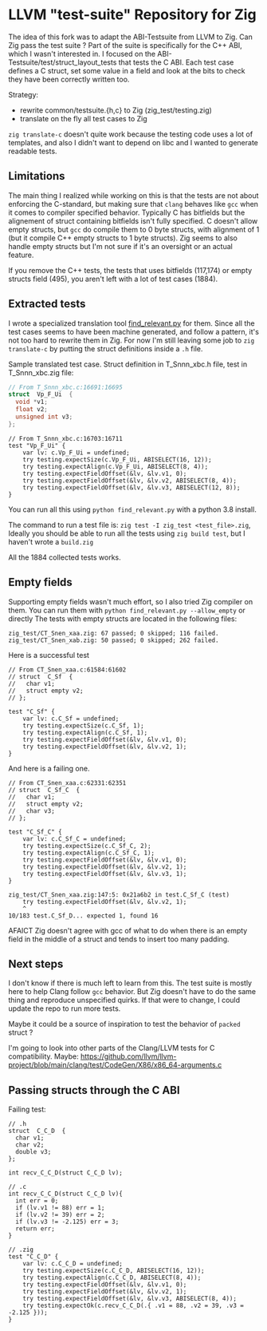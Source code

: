 # LLVM "test-suite" Repository for Zig


The idea of this fork was to adapt the ABI-Testsuite from LLVM to Zig.
Can Zig pass the test suite ?
Part of the suite is specifically for the C++ ABI, which I wasn't interested in.
I focused on the ABI-Testsuite/test/struct_layout_tests that tests the C ABI.
Each test case defines a C struct,
set some value in a field and look at the bits to check they have been correctly written too.

Strategy:
* rewrite common/testsuite.{h,c} to Zig (zig_test/testing.zig)
* translate on the fly all test cases to Zig

`zig translate-c` doesn't quite work because the testing code uses a lot of templates,
and also I didn't want to depend on libc and I wanted to generate readable tests.

## Limitations

The main thing I realized while working on this
is that the tests are not about enforcing the C-standard,
but making sure that `clang` behaves like `gcc`
when it comes to compiler specified behavior.
Typically C has bitfields but the alignement of struct containing bitfields
isn't fully specified.
C doesn't allow empty structs, but `gcc` do compile them to 0 byte structs,
with alignment of 1 (but it compile C++ empty structs to 1 byte structs). 
Zig seems to also handle empty structs but I'm not sure if it's an oversight or an actual feature.
 
If you remove the C++ tests,
the tests that uses bitfields (117,174) or empty structs field (495),
you aren't left with a lot of test cases (1884).

## Extracted tests

I wrote a specialized translation tool
[find_relevant.py](ABI-Testsuite/find_relevant.py) for them.
Since all the test cases seems to have been machine generated,
and follow a pattern, it's not too hard to rewrite them in Zig.
For now I'm still leaving some job to `zig translate-c` by putting the struct
definitions inside a `.h` file.

Sample translated test case. Struct definition in T_Snnn_xbc.h file, test in T_Snnn_xbc.zig file:

```c
// From T_Snnn_xbc.c:16691:16695
struct  Vp_F_Ui  {
  void *v1;
  float v2;
  unsigned int v3;
};
```

```zig
// From T_Snnn_xbc.c:16703:16711
test "Vp_F_Ui" {
    var lv: c.Vp_F_Ui = undefined;
    try testing.expectSize(c.Vp_F_Ui, ABISELECT(16, 12));
    try testing.expectAlign(c.Vp_F_Ui, ABISELECT(8, 4));
    try testing.expectFieldOffset(&lv, &lv.v1, 0);
    try testing.expectFieldOffset(&lv, &lv.v2, ABISELECT(8, 4));
    try testing.expectFieldOffset(&lv, &lv.v3, ABISELECT(12, 8));
}
```

You can run all this using `python find_relevant.py` with a python 3.8 install.

The command to run a test file is:  `zig test -I zig_test <test_file>.zig`,
Ideally you should be able to run all the tests using `zig build test`,
but I haven't wrote a `build.zig`

All the 1884 collected tests works.

## Empty fields

Supporting empty fields wasn't much effort, so I also tried Zig compiler on them.
You can run them with `python find_relevant.py --allow_empty`
or directly 
The tests with empty structs are located in the following files:

``` 
zig_test/CT_Snen_xaa.zig: 67 passed; 0 skipped; 116 failed.
zig_test/CT_Snen_xab.zig: 50 passed; 0 skipped; 262 failed.
```

Here is a successful test

```
// From CT_Snen_xaa.c:61584:61602
// struct  C_Sf  {
//   char v1;
//   struct empty v2;
// };

test "C_Sf" {
    var lv: c.C_Sf = undefined;
    try testing.expectSize(c.C_Sf, 1);
    try testing.expectAlign(c.C_Sf, 1);
    try testing.expectFieldOffset(&lv, &lv.v1, 0);
    try testing.expectFieldOffset(&lv, &lv.v2, 1);
}
```

And here is a failing one.

```
// From CT_Snen_xaa.c:62331:62351
// struct  C_Sf_C  {
//   char v1;
//   struct empty v2;
//   char v3;
// };

test "C_Sf_C" {
    var lv: c.C_Sf_C = undefined;
    try testing.expectSize(c.C_Sf_C, 2);
    try testing.expectAlign(c.C_Sf_C, 1);
    try testing.expectFieldOffset(&lv, &lv.v1, 0);
    try testing.expectFieldOffset(&lv, &lv.v2, 1);
    try testing.expectFieldOffset(&lv, &lv.v3, 1);
}

zig_test/CT_Snen_xaa.zig:147:5: 0x21a6b2 in test.C_Sf_C (test)
    try testing.expectFieldOffset(&lv, &lv.v2, 1);
    ^
10/183 test.C_Sf_D... expected 1, found 16
```

AFAICT Zig doesn't agree with gcc of what to do when there is an empty field in the middle of a struct and tends to insert too many padding.


## Next steps

I don't know if there is much left to learn from this.
The test suite is mostly here to help Clang follow `gcc` behavior.
But Zig doesn't have to do the same thing and reproduce unspecified quirks.
If that were to change, I could update the repo to run more tests.

Maybe it could be a source of inspiration to test the behavior of `packed` struct ?

I'm going to look into other parts of the Clang/LLVM tests for C compatibility.
Maybe: https://github.com/llvm/llvm-project/blob/main/clang/test/CodeGen/X86/x86_64-arguments.c

## Passing structs through the C ABI

Failing test:

```
// .h
struct  C_C_D  {
  char v1;
  char v2;
  double v3;
};

int recv_C_C_D(struct C_C_D lv);

// .c
int recv_C_C_D(struct C_C_D lv){
  int err = 0;
  if (lv.v1 != 88) err = 1;
  if (lv.v2 != 39) err = 2;
  if (lv.v3 != -2.125) err = 3;
  return err;
}

// .zig
test "C_C_D" {
    var lv: c.C_C_D = undefined;
    try testing.expectSize(c.C_C_D, ABISELECT(16, 12));
    try testing.expectAlign(c.C_C_D, ABISELECT(8, 4));
    try testing.expectFieldOffset(&lv, &lv.v1, 0);
    try testing.expectFieldOffset(&lv, &lv.v2, 1);
    try testing.expectFieldOffset(&lv, &lv.v3, ABISELECT(8, 4));
    try testing.expectOk(c.recv_C_C_D(.{ .v1 = 88, .v2 = 39, .v3 = -2.125 }));
}
```

